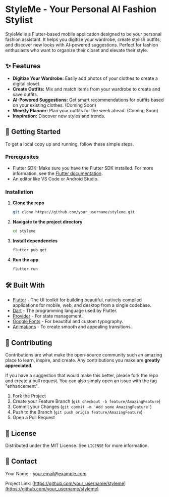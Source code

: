 # StyleMe - Your Personal AI Fashion Stylist

StyleMe is a Flutter-based mobile application designed to be your personal fashion assistant. It helps you digitize your wardrobe, create stylish outfits, and discover new looks with AI-powered suggestions. Perfect for fashion enthusiasts who want to organize their closet and elevate their style.

## ✨ Features

- **Digitize Your Wardrobe:** Easily add photos of your clothes to create a digital closet.
- **Create Outfits:** Mix and match items from your wardrobe to create and save outfits.
- **AI-Powered Suggestions:** Get smart recommendations for outfits based on your existing clothes. (Coming Soon)
- **Weekly Planner:** Plan your outfits for the week ahead. (Coming Soon)
- **Inspiration:** Discover new styles and trends.

## 🚀 Getting Started

To get a local copy up and running, follow these simple steps.

### Prerequisites

- Flutter SDK: Make sure you have the Flutter SDK installed. For more information, see the [Flutter documentation](https://flutter.dev/docs/get-started/install).
- An editor like VS Code or Android Studio.

### Installation

1.  **Clone the repo**
    ```sh
    git clone https://github.com/your_username/styleme.git
    ```
2.  **Navigate to the project directory**
    ```sh
    cd styleme
    ```
3.  **Install dependencies**
    ```sh
    flutter pub get
    ```
4.  **Run the app**
    ```sh
    flutter run
    ```

## 🛠️ Built With

- [Flutter](https://flutter.dev/) - The UI toolkit for building beautiful, natively compiled applications for mobile, web, and desktop from a single codebase.
- [Dart](https://dart.dev/) - The programming language used by Flutter.
- [Provider](https://pub.dev/packages/provider) - For state management.
- [Google Fonts](https://pub.dev/packages/google_fonts) - For beautiful and custom typography.
- [Animations](https://pub.dev/packages/animations) - To create smooth and appealing transitions.

## 🤝 Contributing

Contributions are what make the open-source community such an amazing place to learn, inspire, and create. Any contributions you make are **greatly appreciated**.

If you have a suggestion that would make this better, please fork the repo and create a pull request. You can also simply open an issue with the tag "enhancement".

1.  Fork the Project
2.  Create your Feature Branch (`git checkout -b feature/AmazingFeature`)
3.  Commit your Changes (`git commit -m 'Add some AmazingFeature'`)
4.  Push to the Branch (`git push origin feature/AmazingFeature`)
5.  Open a Pull Request

## 📄 License

Distributed under the MIT License. See `LICENSE` for more information.

## 📧 Contact

Your Name - your.email@example.com

Project Link: [https://github.com/your_username/styleme](https://github.com/your_username/styleme)
